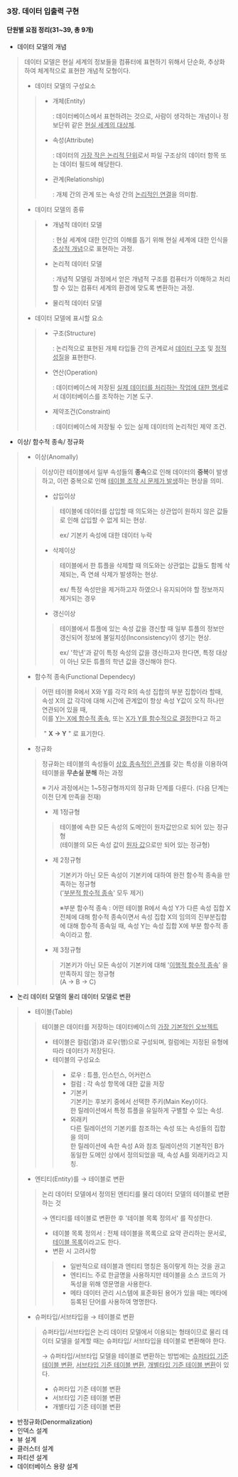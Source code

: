

### 3장. 데이터 입출력 구현

#### 단원별 요점 정리(31~39, 총 9개) 

- 데이터 모델의 개념 

> 데이터 모델은 현실 세계의 정보들을 컴퓨터에 표현하기 위해서 단순화, 추상화하여 체계적으로 표현한 개념적 모형이다. 
>
> - 데이터 모델의 구성요소
>
> > * 개체(Entity)
> >
> >   : 데이터베이스에서 표현하려는 것으로, 사람이 생각하는 개념이나 정보단위 같은 <u>현실 세계의 대상체</u>. 
> >
> > * 속성(Attribute)
> >
> >   : 데이터의 <u>가장 작은 논리적 단위</u>로서 파일 구조상의 데이터 항목 또는 데이터 필드에 해당한다. 
> >
> > * 관계(Relationship)
> >
> >   : 개체 간의 관계 또는 속성 간의 <u>논리적인 연결</u>을 의미함.
>
> - 데이터 모델의 종류 
>
> > * 개념적 데이터 모델
> >
> >   : 현실 세계에 대한 인간의 이해를 돕기 위해 현실 세계에 대한 인식을 <u>추상적 개념</u>으로 표현하는 과정.  
> >
> > * 논리적 데이터 모델 
> >
> >   : 개념적 모델링 과정에서 얻은 개념적 구조를 컴퓨터가 이해하고 처리할 수 있는 컴퓨터 세계의 환경에 맞도록 변환하는 과정. 
> >
> > * 물리적 데이터 모델 
>
> - 데이터 모델에 표시할 요소 
>
> > * 구조(Structure)
> >
> >   : 논리적으로 표현된 개체 타입들 간의 관계로서 <u>데이터 구조</u> 및 <u>정적 성질</u>을 표현한다. 
> >
> > * 연산(Operation)
> >
> >   : 데이터베이스에 저장된 <u>실제 데이터를 처리하는 작업에 대한 명세</u>로서 데이터베이스를 조작하는 기본 도구.
> >
> > * 제약조건(Constraint)
> >
> >   : 데이터베이스에 저장될 수 있는 실제 데이터의 논리적인 제약 조건. 

- 이상/ 함수적 종속/ 정규화 

> - 이상(Anomally)
>
> > 이상이란 테이블에서 일부 속성들의 **종속**으로 인해 데이터의 **중복**이 발생하고, 이런 중복으로 인해 <u>테이블 조작 시 문제가 발생</u>하는 현상을 의미. 
> >
> > * 삽입이상
> >
> > > 테이블에 데이터를 삽입할 때 의도와는 상관업이 원하지 않은 값들로 인해 삽입할 수 없게 되는 현상. 
> > >
> > > ex/ 기본키 속성에 대한 데이터 누락 
> >
> > * 삭제이상
> >
> > > 테이블에서 한 튜플을 삭제할 때 의도와는 상관없는 값들도 함께 삭제되는, 즉 연쇄 삭제가 발생하는 현상. 
> > >
> > > ex/ 특정 속성만을 제거하고자 하였으나 유지되어야 할 정보까지 제거되는 경우 
> >
> > * 갱신이상
> >
> > > 테이블에서 튜플에 있는 속성 값을 갱신할 때 일부 튜플의 정보만 갱신되어 정보에 불일치성(Inconsistency)이 생기는 현상.
> > >
> > > ex/ '학년'과 같이 특정 속성의 값을 갱신하고자 한다면, 특정 대상이 아닌 모든 튜플의 학년 값을 갱신해야 한다.  
>
> - 함수적 종속(Functional Dependecy)
>
> > 어떤 테이블 R에서 X와 Y를 각각 R의 속성 집합의 부분 집합이라 할때,<br>속성 X의 값 각각에 대해 시간에 관계없이 항상 속성 Y값이 오직 하나만 연관되어 있을 때, <br>이를 <u>Y는 X에 함수적 종속</u>, 또는 <u>X가 Y를 함수적으로 결정</u>한다고 하고 
> >
> > ​																" **X → Y** " 로 표기한다. 
>
> - 정규화 
>
> > 정규화는 테이블의 속성들이 <u>상호 종속적인 관계</u>를 갖는 특성을 이용하여 테이블을 **무손실 분해** 하는 과정 
> >
> > ※ 기사 과정에서는 1~5정규형까지의 정규화 단계를 다룬다. (다음 단계는 이전 단계 만족을 전재)
> >
> > * 제 1정규형
> >
> > > 테이블에 속한 모든 속성의 도메인이 원자값만으로 되어 있는 정규형<br>(테이블의 모든 속성 값이 <u>원자 값</u>으로만 되어 있는 정규형)
> >
> > * 제 2정규형 
> >
> > > 기본키가 아닌 모든 속성이 기본키에 대하여 완전 함수적 종속을 만족하는 정규형<br>('<u>부분적 함수적 종속</u>' 모두 제거)
> > >
> > > ※부분 함수적 종속 : 어떤 테이블 R에서 속성 Y가 다른 속성 집합 X전체에 대해 함수적 종속이면서 속성 집합 X의 임의의 진부분집합에 대해 함수적 종속일 때, 속성 Y는 속성 집합 X에 부분 함수적 종속이라고 함. 
> >
> > * 제 3정규형
> >
> > > 기본키가 아닌 모든 속성이 기본키에 대해 '<u>이행적 함수적 종속</u>' 을 만족하지 않는 정규형 <br>(A → B → C)

- 논리 데이터 모델의 물리 데이터 모델로 변환 

> - 테이블(Table)
>
> > 테이블은 데이터를 저장하는 데이터베이스의 <u>가장 기본적인 오브젝트</u>
> >
> > * 테이블은 컬럼(열)과 로우(행)으로 구성되며, 컬럼에는 지정된 유형에 따라 데이터가 저장된다. 
> > * 테이블의 구성요소 
> >
> > > * 로우 : 튜플, 인스턴스, 어커런스
> > > * 컬럼 : 각 속성 항목에 대한 값을 저장
> > > * 기본키<br>기본키는 후보키 중에서 선택한 주키(Main Key)이다.<br>한 릴레이션에서 특정 튜플을 유일하게 구별할 수 있는 속성. 
> > > * 외래키<br>다른 릴레이션의 기본키를 참조하는 속성 또는 속성들의 집합을 의미<br>한 릴레이션에 속한 속성 A와 참조 릴레이션의 기본적인 B가 동일한 도메인 상에서 정의되었을 때, 속성 A를 외래키라고 지칭. 
>
> - 엔티티(Entity)를 → 테이블로 변환 
>
> > 논리 데이터 모델에서 정의된 엔티티를 물리 데이터 모델의 테이블로 변환하는 것 
> >
> > → 엔티티를 테이블로 변환한 후 '테이블 목록 정의서' 를 작성한다. 
> >
> > * 테이블 목록 정의서 : 전체 테이블을 목록으로 요약 관리하는 문서로, <u>테이블 목록</u>이라고도 한다.
> > * 변환 시 고려사항 
> >
> > > * 일반적으로 테이블과 엔티티 명칭은 동이랗게 하는 것을 권고 
> > > * 엔티티느 주로 한글명을 사용하지만 테이블을 소스 코드의 가독성을 위해 영문명을 사용한다. 
> > > * 메타 데이터 관리 시스템에 표준화된 용어가 있을 때는 메타에 등록된 단어를 사용하여 명명한다. 
>
> - 슈퍼타입/서브타입을 → 테이블로 변환 
>
> > 슈퍼타입/서브타입은 논리 데이터 모델에서 이용되는 형태이므로 물리 데이터 모델을 설계할 때는 슈퍼타입/ 서브타입을 테이블로 변환해야 한다. 
> >
> > → 슈퍼타입/서브타입 모델을 테이블로 변환하는 방법에는 <u>슈퍼타입 기준 테이블 변환</u>, <u>서브타입 기준 테이블 변환</u>, <u>개별타입 기준 테이블 변환</u>이 있다. 
> >
> > * 슈퍼타입 기준 테이블 변환 
> > * 서브타입 기준 테이블 변환 
> > * 개별타입 기준 테이블 변환 

- 반정규화(Denormalization)
- 인덱스 설계
- 뷰 설계 
- 클러스터 설계
- 파티션 설계 
- 데이터베이스 용량 설계 

